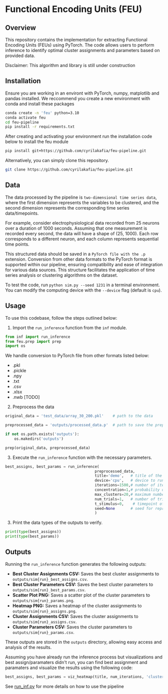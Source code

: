 # Functional Encoding Units (FEU)

## Overview

This repository contains the implementation for extracting Functional Encoding Units (FEUs) using PyTorch. The code allows users to perform inference to identify optimal cluster assignments and parameters based on provided data.

Disclaimer: This algorithm and library is still under construction

## Installation

Ensure you are working in an environt with PyTorch, numpy, matplotlib and pandas installed. We reccommend you create a new environment with conda and install these packages

```bash
conda create -n 'feu' python=3.10
conda activate feu
cd feu-pipeline
pip install -r requirements.txt
```

After creating and activating your environment run the installation code below to install the feu module

```bash
pip install git+https://github.com/cyrilakafia/feu-pipeline.git
```

Alternatively, you can simply clone this repository.

```bash
git clone https://github.com/cyrilakafia/feu-pipeline.git
```

## Data 

The data processed by the pipeline is `two-dimensional time series data`, where the first dimension represents the variables to be clustered, and the second dimension represents the corresponding time series data/timepoints.

For example, consider electrophysiological data recorded from 25 neurons over a duration of 1000 seconds. Assuming that one measurement is recorded every second, the data will have a shape of (25, 1000). Each row corresponds to a different neuron, and each column represents sequential time points.

This structured data should be saved in a `PyTorch file with the .p` extension. Conversion from other data formats to the PyTorch format is supported within our pipeline, ensuring compatibility and ease of integration for various data sources. This structure facilitates the application of time series analysis or clustering algorithms on the dataset.

To test the code, run `python sim.py --seed 1231` in a terminal environment.  You can modify the computing device with the `--device` flag (default is `cpu`).  


## Usage

To use this codebase, follow the steps outlined below:

1. Import the `run_inference` function from the `inf` module.

```python
from inf import run_inference
from feu.prep import prep
import os
```

We handle conversion to PyTorch file from other formats listed below:

- .pkl
- .pickle
- .npy
- .txt
- .csv
- .xlsx
- .nwb [TODO]

2. Preprocess the data
```python
original_data = 'test_data/array_30_200.pkl'    # path to the data

preprocessed_data = 'outputs/processed_data.p'  # path to save the preprocessed data

if not os.path.exists('outputs'):
    os.makedirs('outputs')

prep(original_data, preprocessed_data)
```

3. Execute the `run_inference` function with the necessary parameters.

```python
best_assigns, best_params = run_inference(
                                        preprocessed_data,
                                        title='demo',   # title of the run
                                        device='cpu',   # device to run the model on (cpu or cuda)
                                        iterations=1500,# number of iterations to run the model
                                        concentration=1,# probability of increasing the number of clusters. 1 is the default and 
                                        max_clusters=20,# maximum number of clusters to consider 
                                        num_trials=1,   # number of trials to run the model  
                                        t_stimulus=0,    # timepoint of stimulus if there is one
                                        seed=None       # seed for reproducibility
                                        )
```

3. Print the data types of the outputs to verify.

```python
print(type(best_assigns))
print(type(best_params))
```

## Outputs

Running the `run_inference` function generates the following outputs:

- **Best Cluster Assignments CSV:** Saves the best cluster assignments to `outputs/sim{run}_best_assigns.csv`.
- **Best Cluster Parameters CSV:** Saves the best cluster parameters to `outputs/sim{run}_best_params.csv`.
- **Scatter Plot PNG:** Saves a scatter plot of the cluster parameters to `outputs/sim{run}_params.png`.
- **Heatmap PNG:** Saves a heatmap of the cluster assignments to `outputs/sim{run}_assigns.png`.
- **Cluster Assignments CSV:** Saves the cluster assignments to `outputs/sim{run}_assigns.csv`.
- **Cluster Parameters CSV:** Saves the cluster parameters to `outputs/sim{run}_params.csv`.

These outputs are stored in the `outputs` directory, allowing easy access and analysis of the results.

Assuming you have already run the inference process but visualizations and best assign/paramaters didn't run, you can find best assignment and paramaters and visualize the results using the following code:

```python
best_assigns, best_params = viz_heatmap(title, num_iterations, 'cluster_assigns.csv', 'cluster_params.tsv', max_clusters=max_clusters)
```
See [run_inf.py](https://github.com/cyrilakafia/feu-pipeline/blob/main/run_inf.py) for more details on how to use the pipeline